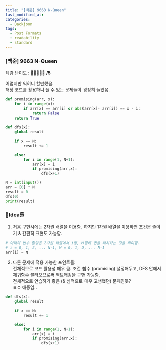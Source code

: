 ```yaml
---
title: "[백준] 9663 N-Queen"
last_modified_at: 
categories:
  - Backjoon
tags:
  - Post Formats
  - readability
  - standard
---
```


### [백준] 9663 N-Queen
체감 난이도 : 🎈🎈🎈🎈🎈 **/5**   

어렵지만 익히니 할만했음.   
해당 코드를 활용하니 풀 수 있는 문제들이 굉장히 늘었음.   

```python
def promising(arr, x):
    for i in range(x):
        if arr[x] == arr[i] or abs(arr[x]- arr[i]) == x - i:
            return False
    return True

def dfs(x):
    global result 
    
    if x == N:
        result += 1

    else: 
        for i in range(1, N+1):
            arr[x] = i
            if promising(arr,x):
                dfs(x+1)

N = int(input())
arr = [0] * N
result = 0
dfs(0)
print(result)
```

### 💭Idea들 
1. 처음 구현시에는 2차원 배열을 이용함. 하지만 1차원 배열을 이용하면 조건문 줄이기 & 간편히 표현도 가능함.   
```python 
# 아래의 변수 할당은 2차원 배열에서 i행, M열에 퀸을 배치하는 것을 의미함.   
# i = 0, 1, 2, ... N-1, M = 0, 1, 2, ... N-1
arr[i] = N 
```

2. 다른 문제에 적용 가능한 포인트들:   
전체적으로 코드 활용성 매우 큼. 조건 함수 (promising) 설정해두고, DFS 안에서 재귀함수 불러오므로써 백트래킹을 구현 가능함.   
전체적으로 연습하기 좋은 (& 심적으로 매우 고생했던) 문제인듯?   
ㄹㅇ 애증임..   
```python 
def dfs(x):
    global result 
    
    if x == N:
        result += 1

    else: 
        for i in range(1, N+1):
            arr[x] = i
            if promising(arr,x):
                dfs(x+1)
```
